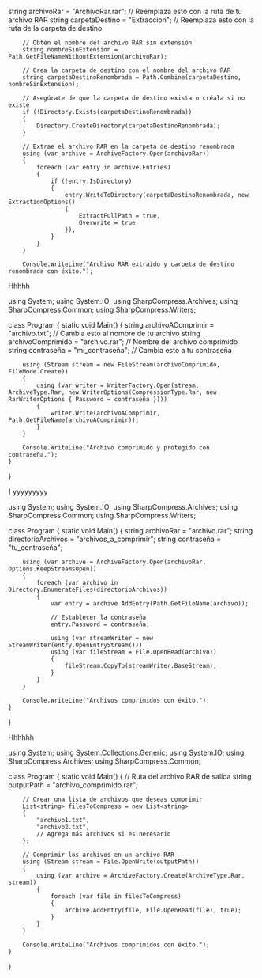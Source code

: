 


string archivoRar = "ArchivoRar.rar"; // Reemplaza esto con la ruta de tu archivo RAR
        string carpetaDestino = "Extraccion"; // Reemplaza esto con la ruta de la carpeta de destino

        // Obtén el nombre del archivo RAR sin extensión
        string nombreSinExtension = Path.GetFileNameWithoutExtension(archivoRar);

        // Crea la carpeta de destino con el nombre del archivo RAR
        string carpetaDestinoRenombrada = Path.Combine(carpetaDestino, nombreSinExtension);

        // Asegúrate de que la carpeta de destino exista o créala si no existe
        if (!Directory.Exists(carpetaDestinoRenombrada))
        {
            Directory.CreateDirectory(carpetaDestinoRenombrada);
        }

        // Extrae el archivo RAR en la carpeta de destino renombrada
        using (var archive = ArchiveFactory.Open(archivoRar))
        {
            foreach (var entry in archive.Entries)
            {
                if (!entry.IsDirectory)
                {
                    entry.WriteToDirectory(carpetaDestinoRenombrada, new ExtractionOptions()
                    {
                        ExtractFullPath = true,
                        Overwrite = true
                    });
                }
            }
        }

        Console.WriteLine("Archivo RAR extraído y carpeta de destino renombrada con éxito.");



Hhhhh

using System;
using System.IO;
using SharpCompress.Archives;
using SharpCompress.Common;
using SharpCompress.Writers;

class Program
{
    static void Main()
    {
        string archivoAComprimir = "archivo.txt"; // Cambia esto al nombre de tu archivo
        string archivoComprimido = "archivo.rar"; // Nombre del archivo comprimido
        string contraseña = "mi_contraseña"; // Cambia esto a tu contraseña

        using (Stream stream = new FileStream(archivoComprimido, FileMode.Create))
        {
            using (var writer = WriterFactory.Open(stream, ArchiveType.Rar, new WriterOptions(CompressionType.Rar, new RarWriterOptions { Password = contraseña })))
            {
                writer.Write(archivoAComprimir, Path.GetFileName(archivoAComprimir));
            }
        }

        Console.WriteLine("Archivo comprimido y protegido con contraseña.");
    }
}


] yyyyyyyyy

using System;
using System.IO;
using SharpCompress.Archives;
using SharpCompress.Common;
using SharpCompress.Writers;

class Program
{
    static void Main()
    {
        string archivoRar = "archivo.rar";
        string directorioArchivos = "archivos_a_comprimir";
        string contraseña = "tu_contraseña";

        using (var archive = ArchiveFactory.Open(archivoRar, Options.KeepStreamsOpen))
        {
            foreach (var archivo in Directory.EnumerateFiles(directorioArchivos))
            {
                var entry = archive.AddEntry(Path.GetFileName(archivo));

                // Establecer la contraseña
                entry.Password = contraseña;

                using (var streamWriter = new StreamWriter(entry.OpenEntryStream()))
                using (var fileStream = File.OpenRead(archivo))
                {
                    fileStream.CopyTo(streamWriter.BaseStream);
                }
            }
        }

        Console.WriteLine("Archivos comprimidos con éxito.");
    }
}

Hhhhhh

using System;
using System.Collections.Generic;
using System.IO;
using SharpCompress.Archives;
using SharpCompress.Common;

class Program
{
    static void Main()
    {
        // Ruta del archivo RAR de salida
        string outputPath = "archivo_comprimido.rar";

        // Crear una lista de archivos que deseas comprimir
        List<string> filesToCompress = new List<string>
        {
            "archivo1.txt",
            "archivo2.txt",
            // Agrega más archivos si es necesario
        };

        // Comprimir los archivos en un archivo RAR
        using (Stream stream = File.OpenWrite(outputPath))
        {
            using (var archive = ArchiveFactory.Create(ArchiveType.Rar, stream))
            {
                foreach (var file in filesToCompress)
                {
                    archive.AddEntry(file, File.OpenRead(file), true);
                }
            }
        }

        Console.WriteLine("Archivos comprimidos con éxito.");
    }
}